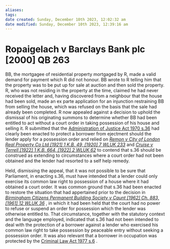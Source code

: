 ```yaml
---
aliases: 
tags: 
date created: Sunday, December 10th 2023, 12:02:32 am
date modified: Sunday, December 10th 2023, 12:39:16 am
---
```


# Ropaigelach v Barclays Bank plc [2000] QB 263

BB, the mortgagee of residential property mortgaged by R, made a valid demand for payment which R did not honour. BB wrote to R telling him that the property was to be put up for sale at auction and then sold the property. R, who was not residing in the property at the time, claimed he had never received the letter and, having discovered from a neighbour that the house had been sold, made an ex parte application for an injunction restraining BB from selling the house, which was refused on the basis that the sale had already been completed. R now appealed against a decision to uphold the dismissal of his originating summons to determine whether BB had been entitled to act without a court order in taking possession of his house and selling it. R submitted that the [Administration of Justice Act 1970 s.36](https://uk.westlaw.com/Document/IF860C280E44811DA8D70A0E70A78ED65/View/FullText.html?originationContext=document&transitionType=DocumentItem&ppcid=8cd37ad09a9049c39bb4adb8287bcb33&contextData=(sc.Default)) had clearly been enacted to protect a borrower from ejectment should the lender apply for a possession order and relied on _[Remon v City of London Real Property Co Ltd [1921] 1 K.B. 49, [1920] 7 WLUK 233](https://uk.westlaw.com/Document/I85A26C50E42811DA8FC2A0F0355337E9/View/FullText.html?originationContext=document&transitionType=DocumentItem&ppcid=8cd37ad09a9049c39bb4adb8287bcb33&contextData=(sc.Default))_ and _[Cruise v Terrell [1922] 1 K.B. 664, [1922] 2 WLUK 62](https://uk.westlaw.com/Document/I92B11FF0E42711DA8FC2A0F0355337E9/View/FullText.html?originationContext=document&transitionType=DocumentItem&ppcid=8cd37ad09a9049c39bb4adb8287bcb33&contextData=(sc.Default))_ to contend that s.36 should be construed as extending to circumstances where a court order had not been obtained and the lender had resorted to a self help remedy.

Held, dismissing the appeal, that it was not possible to be sure that Parliament, in enacting s.36, must have intended that a lender could only exercise its common law right to possession of a house where it had obtained a court order. It was common ground that s.36 had been enacted to restore the situation that had appertained prior to the decision in _[Birmingham Citizens Permanent Building Society v Caunt [1962] Ch. 883, [1961] 12 WLUK 36](https://uk.westlaw.com/Document/I75266941E42711DA8FC2A0F0355337E9/View/FullText.html?originationContext=document&transitionType=DocumentItem&ppcid=8cd37ad09a9049c39bb4adb8287bcb33&contextData=(sc.Default))_ , in which it had been held that the court had no power to refuse or suspend an order for possession which the lender was otherwise entitled to. That circumstance, together with the statutory context and the language employed, indicated that s.36 had not been intended to deal with the protection of a borrower against a lender who exercised his common law right to take possession by peaceable entry without seeking a possession order. It was also relevant that a borrower in occupation was protected by the [Criminal Law Act 1977 s.6](https://uk.westlaw.com/Document/IA00F8C51E44911DA8D70A0E70A78ED65/View/FullText.html?originationContext=document&transitionType=DocumentItem&ppcid=8cd37ad09a9049c39bb4adb8287bcb33&contextData=(sc.Default)) .
